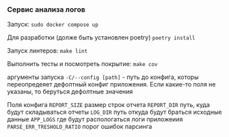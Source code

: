 ### Сервис анализа логов


Запуск: 
`sudo docker compose up`

Для разработки (долже быть установлен  poetry)
`poetry install`

Запуск линтеров:
`make lint`

Выполнить тесты и посмотреть покрытие:
`make cov`

аргументы запуска 
`-C/--config [path]` - путь до конфига, которы переопредеяет дефолтный конфиг приложения. Если какие-то поля не указаны, то беруться дефолтные значения

Поля конфига
    `REPORT_SIZE` размер строк отчета
    `REPORT_DIR` путь, куда будут складываться отчеты
    `LOG_DIR` путь откуда будут браться исходные данные
    `APP_LOGS` где будут распологаться логи приложеиия
    `PARSE_ERR_TRESHOLD_RATIO` порог ошибок парсинга
